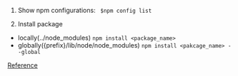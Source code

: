 1. Show npm configurations:
``` $npm config list```

2. Install package 
 * locally(../node_modules) ```npm install <package_name>```
 * globally({prefix}/lib/node/node_modules) ```npm install <pakcage_name> --global```

[Reference](https://www.sitepoint.com/beginners-guide-node-package-manager/)
